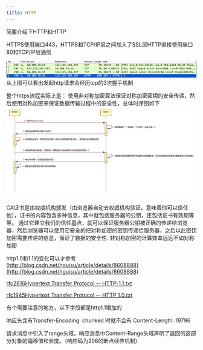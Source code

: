 ```yaml
---
title: HTTP
---
```

简要介绍下HTTP和HTTP

HTTPS使用端口443，HTTPS和TCP/IP层之间加入了SSL层HTTP直接使用端口80和TCP/IP层通信

![image](../blog_img/https_tcp.jpg)
从上图可以看出发起http请求会经历tcp的3次握手机制

整个https流程实际上是： 使用非对称加密算法保证对称加密密钥的安全传递，然后使用对称加密来保证数据传输过程中的安全性，总体时序图如下
![image](../blog_img/https.jpg)

CA证书是由权威机构颁发（由浏览器自动去权威机构验证，意味着你可以信任他），证书的内容包含多种信息，其中就包括服务器的公钥，还包括证书有效期等等。 
通过它建立我们的信任基点，就可以保证服务器公钥被正确的传递给浏览器，然后浏览器可以使用它安全的把对称加密的密钥传递给服务器，之后以此密钥加密需要传递的信息，保证了数据的安全性.
非对称加密的计算效率远远不如对称加密

http1.0和1.1的变化可以才参考[http://blog.csdn.net/hguisu/article/details/8608888](http://blog.csdn.net/hguisu/article/details/8608888)

[rfc2616Hypertext Transfer Protocol -- HTTP-1.1.txt](http://www.ietf.org/rfc/rfc2616.txt)

[rfc1945Hypertext Transfer Protocol -- HTTP 1.0.txt](http://www.ietf.org/rfc/rfc1945.txt)

有个需要注意的地方，以下字段都是http1.1增加的

响应头含有Transfer-Encoding: chunked 时就不会有 Content-Length: 19796

请求消息中引入了range头域，响应消息中Content-Range头域声明了返回的这部分对象的偏移值和长度。（响应码为206的断点续传机制）



